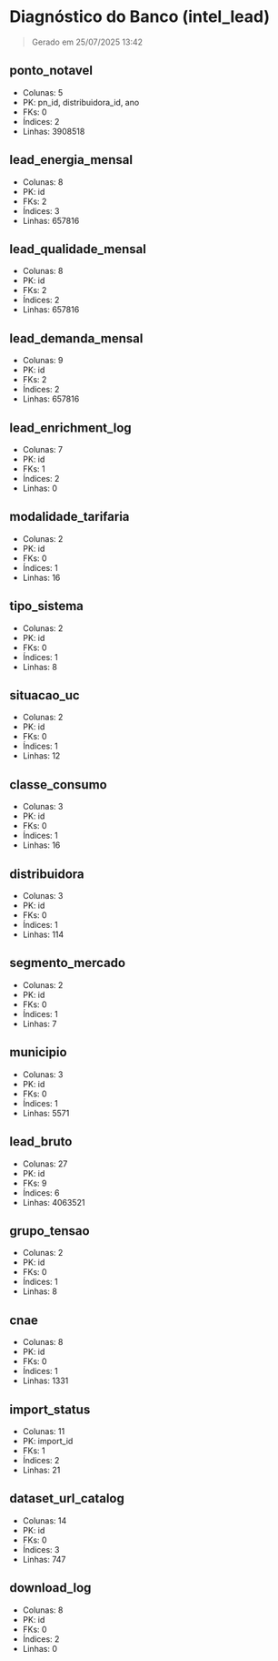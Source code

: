 # Diagnóstico do Banco (intel_lead)
> Gerado em 25/07/2025 13:42

##  ponto_notavel
- Colunas: 5
- PK: pn_id, distribuidora_id, ano
- FKs: 0
- Índices: 2
- Linhas: 3908518

##  lead_energia_mensal
- Colunas: 8
- PK: id
- FKs: 2
- Índices: 3
- Linhas: 657816

##  lead_qualidade_mensal
- Colunas: 8
- PK: id
- FKs: 2
- Índices: 2
- Linhas: 657816

##  lead_demanda_mensal
- Colunas: 9
- PK: id
- FKs: 2
- Índices: 2
- Linhas: 657816

##  lead_enrichment_log
- Colunas: 7
- PK: id
- FKs: 1
- Índices: 2
- Linhas: 0

##  modalidade_tarifaria
- Colunas: 2
- PK: id
- FKs: 0
- Índices: 1
- Linhas: 16

##  tipo_sistema
- Colunas: 2
- PK: id
- FKs: 0
- Índices: 1
- Linhas: 8

##  situacao_uc
- Colunas: 2
- PK: id
- FKs: 0
- Índices: 1
- Linhas: 12

##  classe_consumo
- Colunas: 3
- PK: id
- FKs: 0
- Índices: 1
- Linhas: 16

##  distribuidora
- Colunas: 3
- PK: id
- FKs: 0
- Índices: 1
- Linhas: 114

##  segmento_mercado
- Colunas: 2
- PK: id
- FKs: 0
- Índices: 1
- Linhas: 7

##  municipio
- Colunas: 3
- PK: id
- FKs: 0
- Índices: 1
- Linhas: 5571

##  lead_bruto
- Colunas: 27
- PK: id
- FKs: 9
- Índices: 6
- Linhas: 4063521

##  grupo_tensao
- Colunas: 2
- PK: id
- FKs: 0
- Índices: 1
- Linhas: 8

##  cnae
- Colunas: 8
- PK: id
- FKs: 0
- Índices: 1
- Linhas: 1331

##  import_status
- Colunas: 11
- PK: import_id
- FKs: 1
- Índices: 2
- Linhas: 21

##  dataset_url_catalog
- Colunas: 14
- PK: id
- FKs: 0
- Índices: 3
- Linhas: 747

##  download_log
- Colunas: 8
- PK: id
- FKs: 0
- Índices: 2
- Linhas: 0

